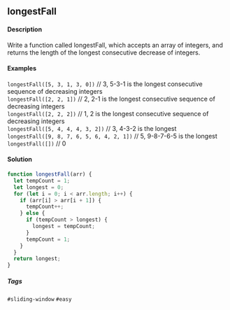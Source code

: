 ## longestFall

#### Description

Write a function called longestFall, which accepts an array of integers, and returns the length of the longest consecutive decrease of integers.

#### Examples

`longestFall([5, 3, 1, 3, 0])` // 3, 5-3-1 is the longest consecutive sequence of decreasing integers <br>
`longestFall([2, 2, 1])` // 2, 2-1 is the longest consecutive sequence of decreasing integers <br>
`longestFall([2, 2, 2])` // 1, 2 is the longest consecutive sequence of decreasing integers <br>
`longestFall([5, 4, 4, 4, 3, 2])` // 3, 4-3-2 is the longest <br>
`longestFall([9, 8, 7, 6, 5, 6, 4, 2, 1])` // 5, 9-8-7-6-5 is the longest <br>
`longestFall([])` // 0

#### Solution

```js
function longestFall(arr) {
  let tempCount = 1;
  let longest = 0;
  for (let i = 0; i < arr.length; i++) {
    if (arr[i] > arr[i + 1]) {
      tempCount++;
    } else {
      if (tempCount > longest) {
        longest = tempCount;
      }
      tempCount = 1;
    }
  }
  return longest;
}
```

##### Tags

`#sliding-window` `#easy`
